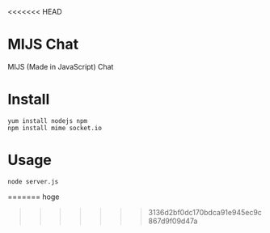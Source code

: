 <<<<<<< HEAD
# MIJS Chat

MIJS (Made in JavaScript) Chat


# Install
    yum install nodejs npm
    npm install mime socket.io

# Usage

    node server.js
=======
hoge
>>>>>>> 3136d2bf0dc170bdca91e945ec9c867d9f09d47a

